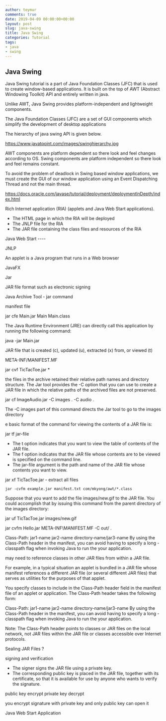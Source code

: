 ```yaml
---
author: teymur
comments: true
date: 2019-04-09 00:00:00+00:00
layout: post
slug: java-swing
title: Java Swing 
categories: Tutorial
tags:
- java
- swing
---
```


## Java Swing

Java Swing tutorial is a part of Java Foundation Classes (JFC) that is used to create window-based applications. It is built on the top of AWT (Abstract Windowing Toolkit) API and entirely written in java.

Unlike AWT, Java Swing provides platform-independent and lightweight components.


The Java Foundation Classes (JFC) are a set of GUI components which simplify the development of desktop applications


The hierarchy of java swing API is given below.

https://www.javatpoint.com/images/swinghierarchy.jpg


AWT components are platform dependent so there look and feel changes according to OS. Swing components are platform independent so there look and feel remains constant.


To avoid the problem of deadlock in Swing based window applications, we must create the GUI of our window application using an Event Dispatching Thread and not the main thread. 


https://docs.oracle.com/javase/tutorial/deployment/deploymentInDepth/index.html

Rich Internet application (RIA) (applets and Java Web Start applications).

* The HTML page in which the RIA will be deployed
* The JNLP file for the RIA
* The JAR file containing the class files and resources of the RIA


Java Web Start  ----

JNLP 









An applet is a Java program that runs in a Web browser

JavaFX

Jar

JAR file format such as electronic signing

Java Archive Tool  - jar command


manifest file

jar cfe Main.jar Main Main.class

The Java Runtime Environment (JRE) can directly call this application by running the following command:

java -jar Main.jar

JAR file that is created (c), updated (u), extracted (x) from, or viewed (t)

META-INF/MANIFEST.MF


jar cvf TicTacToe.jar *


the files in the archive retained their relative path names and directory structure. The Jar tool provides the -C option that you can use to create a JAR file in which the relative paths of the archived files are not preserved.

jar cf ImageAudio.jar -C images . -C audio .

The -C images part of this command directs the Jar tool to go to the images directory


e basic format of the command for viewing the contents of a JAR file is:

jar tf jar-file

* The t option indicates that you want to view the table of contents of the JAR file.
* The f option indicates that the JAR file whose contents are to be viewed is specified on the command line.
* The jar-file argument is the path and name of the JAR file whose contents you want to view.

jar xf TicTacToe.jar - extract all files

```
jar -cvfm example.jar manifest.txt com/mkyong/awt/*.class
```


Suppose that you want to add the file images/new.gif to the JAR file. You could accomplish that by issuing this command from the parent directory of the images directory:

jar uf TicTacToe.jar images/new.gif


jar cvfm Hello.jar META-INF\MANIFEST.MF -C out/ .


Class-Path: jar1-name jar2-name directory-name/jar3-name
By using the Class-Path header in the manifest, you can avoid having to specify a long -classpath flag when invoking Java to run the your application.


may need to reference classes in other JAR files from within a JAR file.

For example, in a typical situation an applet is bundled in a JAR file whose manifest references a different JAR file (or several different JAR files) that serves as utilities for the purposes of that applet.

You specify classes to include in the Class-Path header field in the manifest file of an applet or application. The Class-Path header takes the following form:

Class-Path: jar1-name jar2-name directory-name/jar3-name
By using the Class-Path header in the manifest, you can avoid having to specify a long -classpath flag when invoking Java to run the your application.

Note: The Class-Path header points to classes or JAR files on the local network, not JAR files within the JAR file or classes accessible over Internet protocols.


Sealing JAR Files ?


signing and verification

* The signer signs the JAR file using a private key.
* The corresponding public key is placed in the JAR file, together with its certificate, so that it is available for use by anyone who wants to verify the signature.

public key encrypt 
private key decrypt

you encrypt signature with private key and only public key can open it



Java Web Start Application
